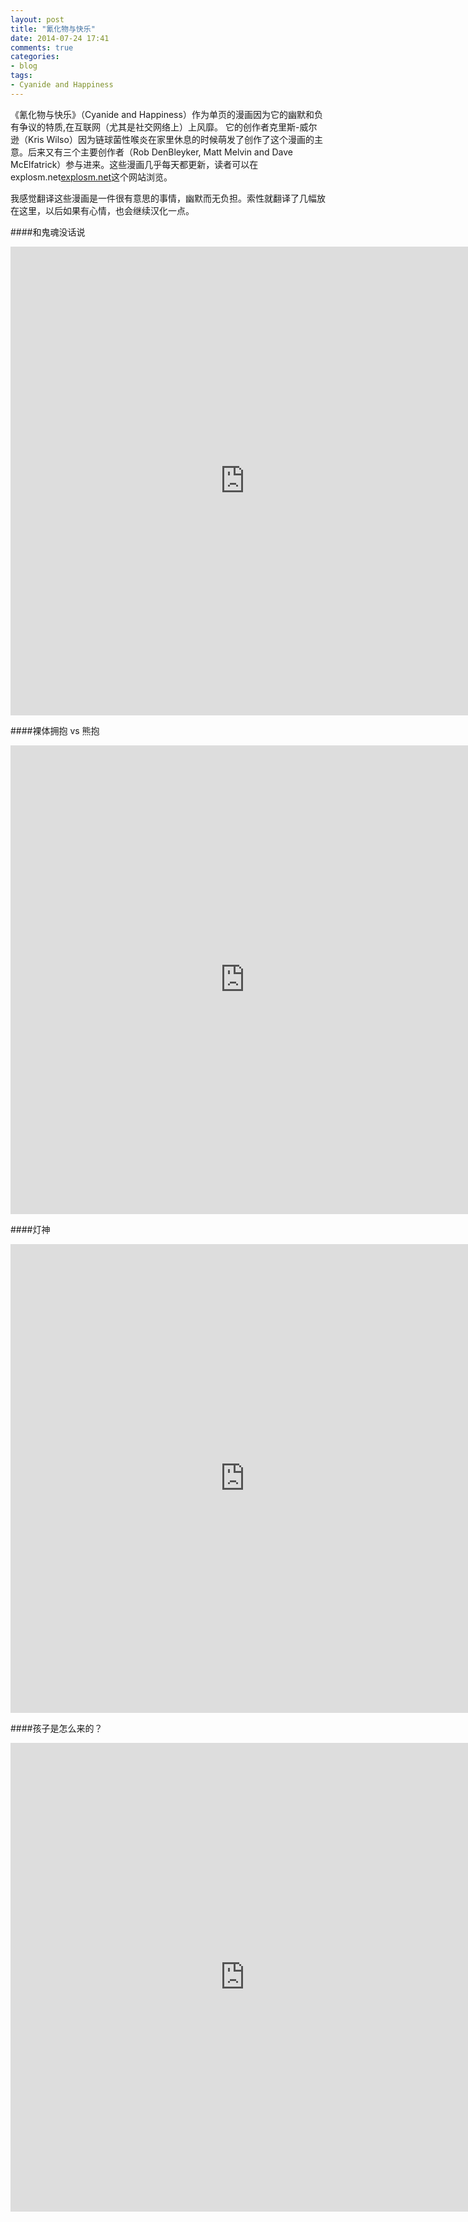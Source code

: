 ```yaml
---
layout: post
title: "氰化物与快乐"
date: 2014-07-24 17:41
comments: true
categories: 
- blog
tags:
- Cyanide and Happiness
---
```


《氰化物与快乐》（Cyanide and Happiness）作为单页的漫画因为它的幽默和负有争议的特质,在互联网（尤其是社交网络上）上风靡。  它的创作者克里斯-威尔逊（Kris Wilso）因为链球菌性喉炎在家里休息的时候萌发了创作了这个漫画的主意。后来又有三个主要创作者（Rob DenBleyker, Matt Melvin and Dave McElfatrick）参与进来。这些漫画几乎每天都更新，读者可以在explosm.net[explosm.net](http://explosm.net/comics/)这个网站浏览。

我感觉翻译这些漫画是一件很有意思的事情，幽默而无负担。索性就翻译了几幅放在这里，以后如果有心情，也会继续汉化一点。

####和鬼魂没话说

<iframe src="https://www.flickr.com/photos/81249546@N07/14730988602/player/" width="750" height="750" frameborder="0" allowfullscreen webkitallowfullscreen mozallowfullscreen oallowfullscreen msallowfullscreen></iframe>


####裸体拥抱 vs 熊抱

<iframe src="https://www.flickr.com/photos/81249546@N07/14544768089/player/" width="750" height="750" frameborder="0" allowfullscreen webkitallowfullscreen mozallowfullscreen oallowfullscreen msallowfullscreen></iframe>


####灯神

<iframe src="https://www.flickr.com/photos/81249546@N07/14708526076/player/" width="750" height="750" frameborder="0" allowfullscreen webkitallowfullscreen mozallowfullscreen oallowfullscreen msallowfullscreen></iframe>

####孩子是怎么来的？

<iframe src="https://www.flickr.com/photos/81249546@N07/14731662675/player/" width="750" height="750" frameborder="0" allowfullscreen webkitallowfullscreen mozallowfullscreen oallowfullscreen msallowfullscreen></iframe>

